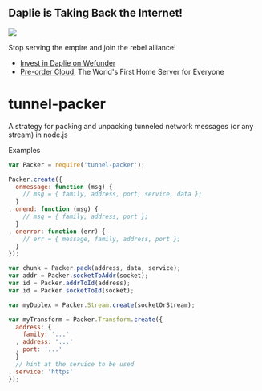 Daplie is Taking Back the Internet!
--------------

[![](https://daplie.github.com/igg/images/ad-developer-rpi-white-890x275.jpg?v2)](https://daplie.com/preorder/)

Stop serving the empire and join the rebel alliance!

* [Invest in Daplie on Wefunder](https://daplie.com/invest/)
* [Pre-order Cloud](https://daplie.com/preorder/), The World's First Home Server for Everyone

# tunnel-packer

A strategy for packing and unpacking tunneled network messages (or any stream) in node.js

Examples

```js
var Packer = require('tunnel-packer');

Packer.create({
  onmessage: function (msg) {
    // msg = { family, address, port, service, data };
  }
, onend: function (msg) {
    // msg = { family, address, port };
  }
, onerror: function (err) {
    // err = { message, family, address, port };
  }
});

var chunk = Packer.pack(address, data, service);
var addr = Packer.socketToAddr(socket);
var id = Packer.addrToId(address);
var id = Packer.socketToId(socket);

var myDuplex = Packer.Stream.create(socketOrStream);

var myTransform = Packer.Transform.create({
  address: {
    family: '...'
  , address: '...'
  , port: '...'
  }
  // hint at the service to be used
, service: 'https'
});
```
